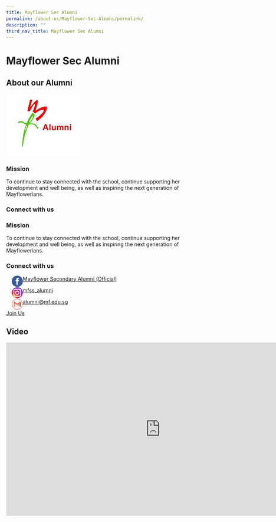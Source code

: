 ```yaml
---
title: Mayflower Sec Alumni
permalink: /about-us/Mayflower-Sec-Alumni/permalink/
description: ""
third_nav_title: Mayflower Sec Alumni
---
```

Mayflower Sec Alumni
====================

About our Alumni
----------------
<img src="/images/alumni.jpg" style="width:40%">

### Mission

To continue to stay connected with the school, continue supporting her development and well being, as well as inspiring the next generation of Mayflowerians.

### Connect with us

### Mission

To continue to stay connected with the school, continue supporting her development and well being, as well as inspiring the next generation of Mayflowerians.

### Connect with us

<img src="/images/icon_fb.svg" style="width:30px;height:30px;margin-left:15px;" align = "left"> [Mayflower Secondary Alumni (Official)](https://www.facebook.com/mayfloweralumni/)

<img src="/images/icon_instagram.svg" style="width:30px;height:30px;margin-left:15px;" align = "left"> [mfss\_alumni](https://www.instagram.com/mfss_alumni/)

<img src="/images/gmail.png" style="width:30px;height:30px;margin-left:15px;" align = "left"> [alumni@mf.edu.sg](mailto:mfss.alumni@gmail.com)

[Join Us]()

Video
-----
<iframe width="835" height="470" src="https://www.youtube.com/embed/cCEgjRt-zSc" title="Alumni Interview - MFSS Publicity Video 2016" frameborder="0" allow="accelerometer; autoplay; clipboard-write; encrypted-media; gyroscope; picture-in-picture" allowfullscreen></iframe>